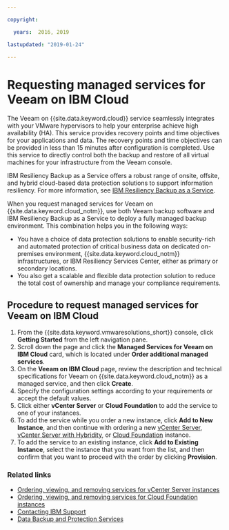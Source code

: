```yaml
---

copyright:

  years:  2016, 2019

lastupdated: "2019-01-24"

---
```


# Requesting managed services for Veeam on IBM Cloud

The Veeam on {{site.data.keyword.cloud}} service seamlessly integrates with your VMware hypervisors to help your enterprise achieve high availability (HA). This service provides recovery points and time objectives for your applications and data. The recovery points and time objectives can be provided in less than 15 minutes after configuration is completed. Use this service to directly control both the backup and restore of all virtual machines for your infrastructure from the Veeam console.

IBM Resiliency Backup as a Service offers a robust range of onsite, offsite, and hybrid cloud-based data protection solutions to support information resiliency. For more information, see [IBM Resiliency Backup as a Service](https://www.ibm.com/us-en/marketplace/managed-backup-services).

When you request managed services for Veeam on {{site.data.keyword.cloud_notm}}, use both Veeam backup software and IBM Resiliency Backup as a Service to deploy a fully managed backup environment. This combination helps you in the following ways:
* You have a choice of data protection solutions to enable security-rich and automated protection of critical business data on dedicated on-premises environment, {{site.data.keyword.cloud_notm}} infrastructures, or IBM Resiliency Services Center, either as primary or secondary locations.
* You also get a scalable and flexible data protection solution to reduce the total cost of ownership and manage your compliance requirements.

## Procedure to request managed services for Veeam on IBM Cloud

1. From the {{site.data.keyword.vmwaresolutions_short}} console, click **Getting Started** from the left navigation pane.
2. Scroll down the page and click the **Managed Services for Veeam on IBM Cloud** card, which is located under **Order additional managed services**.
3. On the **Veeam on IBM Cloud** page, review the description and technical specifications for Veeam on {{site.data.keyword.cloud_notm}} as a managed service, and then click **Create**.
4. Specify the configuration settings according to your requirements or accept the default values.
5. Click either **vCenter Server** or **Cloud Foundation** to add the service to one of your instances.
6. To add the service while you order a new instance, click **Add to New Instance**, and then continue with ordering a new [vCenter Server](/docs/services/vmwaresolutions/vcenter/vc_orderinginstance.html), [vCenter Server with Hybridity](/docs/services/vmwaresolutions/vcenter/vc_hybrid_orderinginstance.html), or [Cloud Foundation](/docs/services/vmwaresolutions/sddc/sd_orderinginstance.html) instance.
7. To add the service to an existing instance, click **Add to Existing Instance**, select the instance that you want from the list, and then confirm that you want to proceed with the order by clicking **Provision**.

### Related links

* [Ordering, viewing, and removing services for vCenter Server instances](/docs/services/vmwaresolutions/vcenter/vc_addingremovingservices.html)
* [Ordering, viewing, and removing services for Cloud Foundation instances](/docs/services/vmwaresolutions/sddc/sd_addingremovingservices.html)
* [Contacting IBM Support](/docs/services/vmwaresolutions/vmonic/trbl_support.html)
* [Data Backup and Protection Services](https://www-935.ibm.com/services/business-continuity/backup-and-data-protection-services/)
